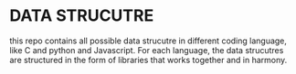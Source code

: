 # DATA STRUCUTRE

this repo contains all possible data strucutre in different coding language, like C and python and Javascript.
For each language, the data strucutres are structured in the form of libraries that works together and in harmony.

